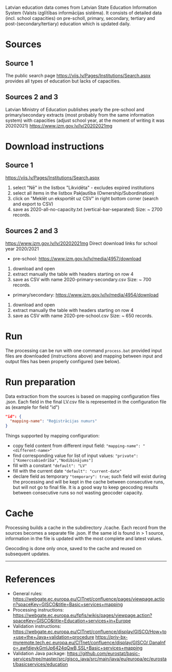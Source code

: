 Latvian education data comes from Latvian State Education Information System
(Valsts izglītības informācijas sistēma).
It consists of detailed data (incl. school capacities) on pre-scholl, primary, secondary, tertiary
and post-(secondary/tertiary) education which is updated daily.

# Sources
## Source 1
The public search page https://viis.lv/Pages/Institutions/Search.aspx provides all types of education but lacks of capacities.
## Sources 2 and 3
Latvian Ministry of Education publishes yearly the pre-school and primary/secondary extracts
(most probably from the same information system) with capacities
(adjust school year, at the moment of writing it was 20202021)
https://www.izm.gov.lv/lv/20202021mg

# Download instructions
## Source 1
https://viis.lv/Pages/Institutions/Search.aspx
1) select "Nē" in the listbox "Likvidēta" - excludes expired institutions
2) select all items in the listbox Pakļautība (Ownership/Subordination)
3) click on "Meklēt un eksportēt uz CSV" in right bottom corner (search and export to CSV)
4) save as 2020-all-no-capacity.txt (vertical-bar-separated)
Size: ~ 2700 records.

## Sources 2 and 3
https://www.izm.gov.lv/lv/20202021mg
Direct download links for school year 2020/2021
- pre-school: https://www.izm.gov.lv/lv/media/4957/download
1) download and open
2) extract manually the table with headers starting on row 4
3) save as CSV with name 2020-primary-secondary.csv
Size: ~ 700 records.
- primary/secondary: https://www.izm.gov.lv/lv/media/4954/download
1) download and open
2) extract manually the table with headers starting on row 4
3) save as CSV with name 2020-pre-school.csv
Size: ~ 650 records.

# Run
The processing can be run with one command ```process.bat``` provided input files are downloaded (instructions above) and mapping between input and output files has been properly configured (see below).

# Run preparation
Data extraction from the sources is based on mapping configuration files <source-name>.json. Each field in the final LV.csv file is represented in the configuration file as (example for field "id")
```json
"id": {
  "mapping-name": "Reģistrācijas numurs"
}
```
Things supported by mapping configuration:
- copy field content from different input field: ```"mapping-name": "<different-name>"```
- find corresponding value for list of input values: ```"private": ["Komercsabiedrība","Nodibinājums"]```
- fill with a constant ```"default": "LV"```
- fill with the current date ```"default": "current-date"```
- declare field as temporary ```"temporary": true```; such field will exist during the processing and will be kept in the cache between consecutive runs, but will not go to final file. It is a good way to keep geocoding results between consecutive runs so not wasting geocoder capacity.

# Cache
Processing builds a cache in the subdirectory ./cache. Each record from the sources becomes a separate file <id>.json. If the same id is found in > 1 source, information in the file is updated with the most complete and latest values.

Geocoding is done only once, saved to the cache and reused on subsequent updates.

---
# References
* General rules: https://webgate.ec.europa.eu/CITnet/confluence/pages/viewpage.action?spaceKey=GISCO&title=Basic+services+mapping
* Processing instructions: https://webgate.ec.europa.eu/fpfis/wikis/pages/viewpage.action?spaceKey=GISCO&title=Education+services+in+Europe
* Validation instructions: https://webgate.ec.europa.eu/CITnet/confluence/display/GISCO/How+to+use+the+Java+validation+procedure
https://priv-bx-myremote.tech.ec.europa.eu/CITnet/confluence/display/GISCO/,DanaInfo=.awfdjeykGmlJp6424qQwB,SSL+Basic+services+mapping
* Validation Java package: https://github.com/eurostat/basic-services/tree/master/src/gisco_java/src/main/java/eu/europa/ec/eurostat/basicservices/education
